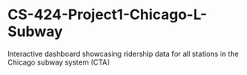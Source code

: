 # CS-424-Project1-Chicago-L-Subway
Interactive dashboard showcasing ridership data for all stations in the Chicago subway system (CTA)
